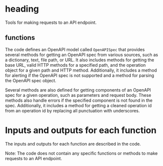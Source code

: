 # heading
Tools for making requests to an API endpoint.

## functions
The code defines an OpenAPI model called `OpenAPISpec` that provides several methods for getting an OpenAPI spec from various sources, such as a dictionary, text, file path, or URL. It also includes methods for getting the base URL, valid HTTP methods for a specified path, and the operation object for a given path and HTTP method. Additionally, it includes a method for alerting if the OpenAPI spec is not supported and a method for parsing the OpenAPI spec object.

Several methods are also defined for getting components of an OpenAPI spec for a given operation, such as parameters and request body. These methods also handle errors if the specified component is not found in the spec. Additionally, it includes a method for getting a cleaned operation id from an operation id by replacing all punctuation with underscores.

# Inputs and outputs for each function
The inputs and outputs for each function are described in the code.

Note: The code does not contain any specific functions or methods to make requests to an API endpoint.

